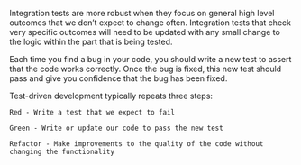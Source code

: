 Integration tests are more robust when they focus on general high level outcomes that we don’t expect to change often. Integration tests that check very specific outcomes will need to be updated with any small change to the logic within the part that is being tested.


Each time you find a bug in your code, you should write a new test to assert that the code works correctly. Once the bug is fixed, this new test should pass and give you confidence that the bug has been fixed.

Test-driven development typically repeats three steps:

    Red - Write a test that we expect to fail

    Green - Write or update our code to pass the new test

    Refactor - Make improvements to the quality of the code without changing the functionality
